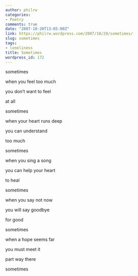 ```yaml
---
author: philrw
categories:
- Poetry
comments: true
date: "2007-10-20T13:05:00Z"
link: https://philrw.wordpress.com/2007/10/20/sometimes/
slug: sometimes
tags:
- loneliness
title: Sometimes
wordpress_id: 172
---
```


sometimes  

when you feel too much  

you don’t want to feel  

at all




sometimes  

when your heart runs deep  

you can understand  

too much




sometimes  

when you sing a song  

you can help your heart  

to heal




sometimes  

when you say not now  

you will say goodbye  

for good




sometimes  

when a hope seems far  

you must meet it  

part way there




sometimes




